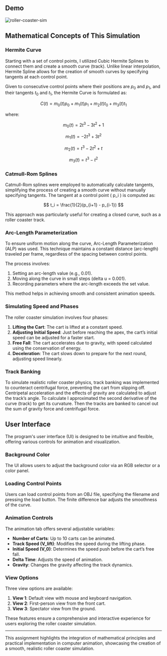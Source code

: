 ## Demo
![roller-coaster-sim](https://github.com/amin1nasim/Roller-Coaster-Simulation/assets/49731000/b8834a54-fb09-4e21-84ed-e3ec397a7cf9)

## Mathematical Concepts of This Simulation

### Hermite Curve
Starting with a set of control points, I utilized Cubic Hermite Splines to connect them and create a smooth curve (track). Unlike linear interpolation, Hermite Spline allows for the creation of smooth curves by specifying tangents at each control point.

Given to consecutive control points where their positions are $p_0$ and  $p_1$, and their tangents $t_0$ and $t_1$, the Hermite Curve is formulated as:

$$ C(t) = m_0(t)p_0 + m_1(t)p_1 + m_2(t)t_0 + m_3(t)t_1 $$

where:

$$ m_0(t) = 2t^3 - 3t^2 + 1  $$

$$ m_1(t) = -2t^3 + 3t^2     $$

$$ m_2(t) = t^3 - 2t^2 + t   $$

$$ m_3(t) = t^3 - t^2        $$


### Catmull-Rom Splines
Catmull-Rom splines were employed to automatically calculate tangents, simplifying the process of creating a smooth curve without manually specifying tangents. The tangent at a control point \( p_i \) is computed as:

$$ t_i = \frac{1}{2}(p_{i+1} - p_{i-1}) $$

This approach was particularly useful for creating a closed curve, such as a roller coaster track.

### Arc-Length Parameterization
To ensure uniform motion along the curve, Arc-Length Parameterization (ALP) was used. This technique maintains a constant distance (arc-length) traveled per frame, regardless of the spacing between control points.

The process involves:
1. Setting an arc-length value (e.g., 0.01).
2. Moving along the curve in small steps (delta u = 0.001).
3. Recording parameters where the arc-length exceeds the set value.

This method helps in achieving smooth and consistent animation speeds.

### Simulating Speed and Phases
The roller coaster simulation involves four phases:
1. **Lifting the Cart**: The cart is lifted at a constant speed.
2. **Adjusting Initial Speed**: Just before reaching the apex, the cart’s initial speed can be adjusted for a faster start.
3. **Free Fall**: The cart accelerates due to gravity, with speed calculated using the conservation of energy.
4. **Deceleration**: The cart slows down to prepare for the next round, adjusting speed linearly.

### Track Banking
To simulate realistic roller coaster physics, track banking was implemented to counteract centrifugal force, preventing the cart from slipping off. Centripetal acceleration and the effects of gravity are calculated to adjust the track’s angle. To calculate I approximated the second derivative of the curve (track) to get its curvature. Then the tracks are banked to cancel out the sum of gravity force and centrifugal force.

## User Interface
The program's user interface (UI) is designed to be intuitive and flexible, offering various controls for animation and visualization.

### Background Color
The UI allows users to adjust the background color via an RGB selector or a color panel.

### Loading Control Points
Users can load control points from an OBJ file, specifying the filename and pressing the load button. The finite difference bar adjusts the smoothness of the curve.

### Animation Controls
The animation tab offers several adjustable variables:
- **Number of Carts**: Up to 10 carts can be animated.
- **Track Speed (V_lift)**: Modifies the speed during the lifting phase.
- **Initial Speed (V_0)**: Determines the speed push before the cart’s free fall.
- **Delta Time**: Adjusts the speed of animation.
- **Gravity**: Changes the gravity affecting the track dynamics.

### View Options
Three view options are available:
1. **View 1**: Default view with mouse and keyboard navigation.
2. **View 2**: First-person view from the front cart.
3. **View 3**: Spectator view from the ground.

These features ensure a comprehensive and interactive experience for users exploring the roller coaster simulation.

---

This assignment highlights the integration of mathematical principles and practical implementation in computer animation, showcasing the creation of a smooth, realistic roller coaster simulation.
